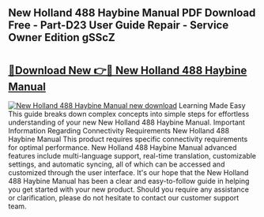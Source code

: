 ## New Holland 488 Haybine Manual PDF Download Free - Part-D23 User Guide Repair - Service Owner Edition gSScZ

# <h2><a href="http://bc90714.oget.top/?id=New+Holland+488+Haybine+Manual">🔗Download New 👉🔴 New Holland 488 Haybine Manual</a></h2>

[![New Holland 488 Haybine Manual new download](https://i.imgur.com/5g1atiW.png)](http://bc90714.oget.top/?id=New+Holland+488+Haybine+Manual)
Learning Made Easy This guide breaks down complex concepts into simple steps for effortless understanding of your new New Holland 488 Haybine Manual. Important Information Regarding Connectivity Requirements New Holland 488 Haybine Manual This product requires specific connectivity requirements for optimal performance. New Holland 488 Haybine Manual advanced features include multi-language support, real-time translation, customizable settings, and automatic syncing, all of which can be accessed and customized through the user interface. It's our hope that the New Holland 488 Haybine Manual has been a clear and easy-to-follow guide in helping you get started with your new product. Should you require any assistance or clarification, please do not hesitate to contact our customer support team.
